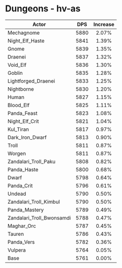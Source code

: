 # Dungeons - hv-as
| Actor | DPS | Increase |
|---|:---:|:---:|
|Mechagnome|5880|2.07%|
|Night_Elf_Haste|5841|1.39%|
|Gnome|5839|1.35%|
|Draenei|5837|1.32%|
|Void_Elf|5836|1.30%|
|Goblin|5835|1.28%|
|Lightforged_Draenei|5833|1.25%|
|Nightborne|5830|1.20%|
|Human|5827|1.15%|
|Blood_Elf|5825|1.11%|
|Panda_Feast|5823|1.08%|
|Night_Elf_Crit|5821|1.04%|
|Kul_Tiran|5817|0.97%|
|Dark_Iron_Dwarf|5813|0.90%|
|Troll|5811|0.87%|
|Worgen|5811|0.87%|
|Zandalari_Troll_Paku|5808|0.82%|
|Panda_Haste|5800|0.68%|
|Dwarf|5798|0.64%|
|Panda_Crit|5796|0.61%|
|Undead|5790|0.50%|
|Zandalari_Troll_Kimbul|5790|0.50%|
|Panda_Mastery|5789|0.49%|
|Zandalari_Troll_Bwonsamdi|5788|0.47%|
|Maghar_Orc|5787|0.45%|
|Tauren|5786|0.43%|
|Panda_Vers|5782|0.36%|
|Vulpera|5764|0.05%|
|Base|5761|0.00%|
